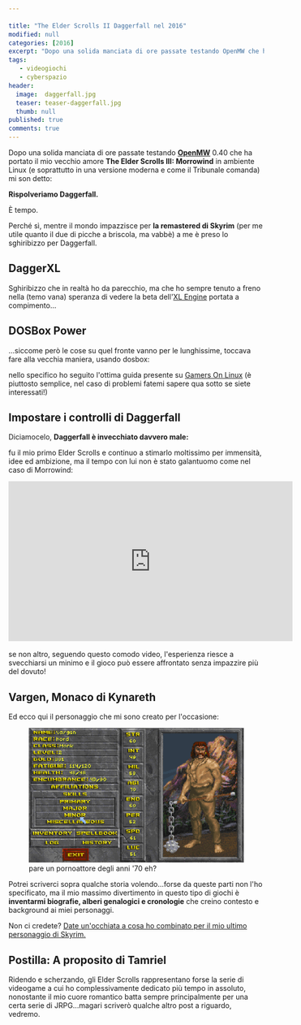 ```yaml
---

title: "The Elder Scrolls II Daggerfall nel 2016"
modified: null
categories: [2016]
excerpt: "Dopo una solida manciata di ore passate testando OpenMW che ha portato il mio vecchio amore The Elder Scrolls..."
tags: 
   - videogiochi
   - cyberspazio
header:  
  image:  daggerfall.jpg
  teaser: teaser-daggerfall.jpg
  thumb: null
published: true
comments: true
---
```


Dopo una solida manciata di ore passate testando [**OpenMW**](https://openmw.org/en/) 0.40 che ha portato il mio vecchio amore **The Elder Scrolls III: Morrowind** in ambiente Linux (e soprattutto in una versione moderna e come il Tribunale comanda) mi son detto: 

**Rispolveriamo Daggerfall.**

È tempo.

Perché sì, mentre il mondo impazzisce per **la remastered di Skyrim** (per me utile quanto il due di picche a briscola, ma vabbè) a me è preso lo sghiribizzo per Daggerfall.

## DaggerXL

Sghiribizzo che in realtà ho da parecchio, ma che ho sempre tenuto a freno nella (temo vana) speranza di vedere la beta dell'[XL Engine](http://xlengine.com/) portata a compimento...

## DOSBox Power

...siccome però le cose su quel fronte vanno per le lunghissime, toccava fare alla vecchia maniera, usando dosbox:

nello specifico ho seguito l'ottima guida presente su [Gamers On Linux](http://www.gamersonlinux.com/forum/threads/elder-scrolls-ii-daggerfall-guide.1559/) (è piuttosto semplice, nel caso di problemi fatemi sapere qua sotto se siete interessati!)

## Impostare i controlli di Daggerfall

Diciamocelo, **Daggerfall è invecchiato davvero male:** 

fu il mio primo Elder Scrolls e continuo a stimarlo moltissimo per immensità, idee ed ambizione, ma il tempo con lui non è stato galantuomo come nel caso di Morrowind: 

<iframe width="560" height="315" src="https://www.youtube.com/embed/Z8gcuNbkOvE" frameborder="0" allowfullscreen></iframe>

se non altro, seguendo questo comodo video, l'esperienza riesce a svecchiarsi un minimo e il gioco può essere affrontato senza impazzire più del dovuto!

## Vargen, Monaco di Kynareth

Ed ecco qui il personaggio che mi sono creato per l'occasione: 

<figure>
	<img src="/gallery/elderscrolls/vargen.png" alt="Personaggio di Daggerfall">
	<figcaption>pare un pornoattore degli anni '70 eh?</figcaption>
</figure>

Potrei scriverci sopra qualche storia volendo...forse da queste parti non l'ho specificato, ma il mio massimo divertimento in questo tipo di giochi è **inventarmi biografie, alberi genalogici e cronologie** che creino contesto e background ai miei personaggi.

Non ci credete? [Date un'occhiata a cosa ho combinato per il mio ultimo personaggio di Skyrim.](http://xabacadabra.com/velnias/)

## Postilla: A proposito di Tamriel

Ridendo e scherzando, gli Elder Scrolls rappresentano forse la serie di videogame a cui ho complessivamente dedicato più tempo in assoluto, nonostante il mio cuore romantico batta sempre principalmente per una certa serie di JRPG...magari scriverò qualche altro post a riguardo, vedremo.

